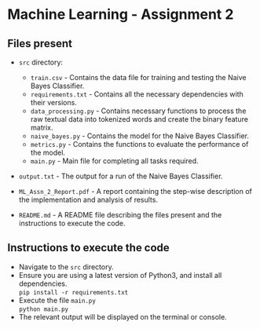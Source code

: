# Machine Learning - Assignment 2

## Files present  

- `src` directory:  
    - `train.csv` - Contains the data file for training and testing the Naive Bayes Classifier.
    - `requirements.txt` - Contains all the necessary dependencies with their versions.
    - `data_processing.py` - Contains necessary functions to process the raw textual data into tokenized words and create the binary feature matrix.
    - `naive_bayes.py` - Contains the model for the Naive Bayes Classifier.
    - `metrics.py` - Contains the functions to evaluate the performance of the model.
    - `main.py` - Main file for completing all tasks required.

- `output.txt` - The output for a run of the Naive Bayes Classifier.
- `ML_Assn_2_Report.pdf` - A report containing the step-wise description of the implementation and analysis of results.
- `README.md` - A README file describing the files present and the instructions to execute the code.


## Instructions to execute the code

- Navigate to the `src` directory.
- Ensure you are using a latest version of Python3, and install all dependencies.  
`pip install -r requirements.txt`
- Execute the file `main.py`  
`python main.py`
- The relevant output will be displayed on the terminal or console.
